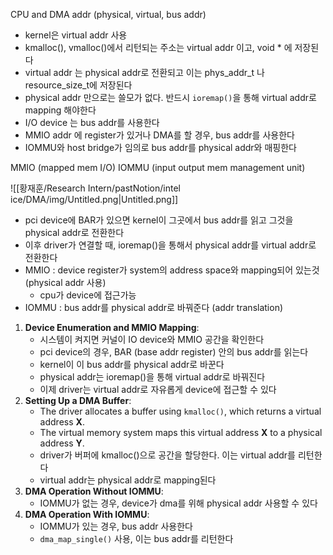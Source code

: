   

CPU and DMA addr (physical, virtual, bus addr)

- kernel은 virtual addr 사용
- kmalloc(), vmalloc()에서 리턴되는 주소는 virtual addr 이고, void * 에 저장된다
- virtual addr 는 physical addr로 전환되고 이는 phys_addr_t 나 resource_size_t에 저장된다
- physical addr 만으로는 쓸모가 없다. 반드시 `ioremap()`을 통해 virtual addr로 mapping 해야한다
- I/O device 는 bus addr를 사용한다
- MMIO addr 에 register가 있거나 DMA를 할 경우, bus addr를 사용한다
- IOMMU와 host bridge가 임의로 bus addr를 physical addr와 매핑한다

  

MMIO (mapped mem I/O) IOMMU (input output mem management unit)

![[황재훈/Research Intern/pastNotion/intel ice/DMA/img/Untitled.png|Untitled.png]]

- pci device에 BAR가 있으면 kernel이 그곳에서 bus addr를 읽고 그것을 physical addr로 전환한다
- 이후 driver가 연결할 때, ioremap()을 통해서 physical addr를 virtual addr로 전환한다
- MMIO : device register가 system의 address space와 mapping되어 있는것 (physical addr 사용)
    - cpu가 device에 접근가능
- IOMMU : bus addr를 physical addr로 바꿔준다 (addr translation)

  

1. **Device Enumeration and MMIO Mapping**:
    - 시스템이 켜지면 커널이 IO device와 MMIO 공간을 확인한다
    - pci device의 경우, BAR (base addr register) 안의 bus addr를 읽는다
    - kernel이 이 bus addr를 physical addr로 바꾼다
    - physical addr는 ioremap()을 통해 virtual addr로 바꿔진다
    - 이제 driver는 virtual addr로 자유롭게 device에 접근할 수 있다
2. **Setting Up a DMA Buffer**:
    - The driver allocates a buffer using `kmalloc()`, which returns a virtual address **X**.
    - The virtual memory system maps this virtual address **X** to a physical address **Y**.
    - driver가 버퍼에 kmalloc()으로 공간을 할당한다. 이는 virtual addr를 리턴한다
    - virtual addr는 physical addr로 mapping된다
3. **DMA Operation Without IOMMU**:
    - IOMMU가 없는 경우, device가 dma를 위해 physical addr 사용할 수 있다
4. **DMA Operation With IOMMU**:
    - IOMMU가 있는 경우, bus addr 사용한다
    - `dma_map_single()` 사용, 이는 bus addr를 리턴한다